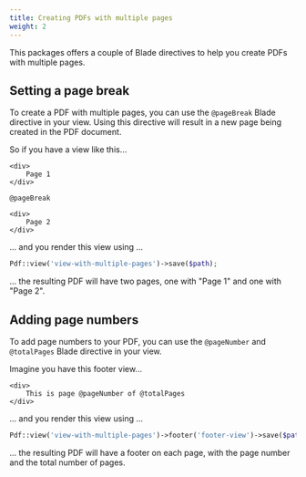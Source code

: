```yaml
---
title: Creating PDFs with multiple pages
weight: 2
---
```


This packages offers a couple of Blade directives to help you create PDFs with multiple pages.

## Setting a page break

To create a PDF with multiple pages, you can use the `@pageBreak` Blade directive in your view. Using this directive will result in a new page being created in the PDF document.

So if you have a view like this...

```blade
<div>
    Page 1
</div>

@pageBreak

<div>
    Page 2
</div>
```

... and you render this view using ...

```php
Pdf::view('view-with-multiple-pages')->save($path);
```

... the resulting PDF will have two pages, one with "Page 1" and one with "Page 2".

## Adding page numbers

To add page numbers to your PDF, you can use the `@pageNumber` and `@totalPages` Blade directive in your view. 

Imagine you have this footer view...

```blade
<div>
    This is page @pageNumber of @totalPages
</div>
```

... and you render this view using ...

```php
Pdf::view('view-with-multiple-pages')->footer('footer-view')->save($path);
```

... the resulting PDF will have a footer on each page, with the page number and the total number of pages.
